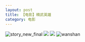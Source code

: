 ```yaml
---
layout: post
title: 【电影】精武英雄
category: 电影
---
```

![story_new_final](http://rjbwi03xh.hd-bkt.clouddn.com/img/story_new_final_0322.png)
![](http://rjbwi03xh.hd-bkt.clouddn.com/img/gong-fu-hero-220325-1.png)
![](http://rjbwi03xh.hd-bkt.clouddn.com/img/gong-fu-hero-220325-2.png)
![wanshan](http://rjbwi03xh.hd-bkt.clouddn.com/img/wanshan.png)